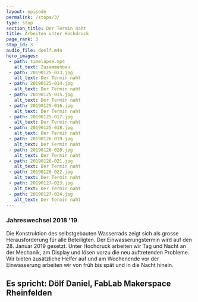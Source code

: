 ```yaml
---
layout: episode
permalink: /stops/3/
type: stop
section_title: Der Termin naht
title: Arbeiten unter Hochdruck
page_rank: 3
stop_id: 3
audio_file: doelf.m4a
hero_images:
 - path: timelapse.mp4
   alt_text: Zusammenbau
 - path: 20190125-013.jpg
   alt_text: Der Termin naht
 - path: 20190125-014.jpg
   alt_text: Der Termin naht
 - path: 20190125-015.jpg
   alt_text: Der Termin naht
 - path: 20190125-016.jpg
   alt_text: Der Termin naht
 - path: 20190125-017.jpg
   alt_text: Der Termin naht
 - path: 20190125-018.jpg
   alt_text: Der Termin naht
 - path: 20190126-019.jpg
   alt_text: Der Termin naht
 - path: 20190126-020.jpg
   alt_text: Der Termin naht
 - path: 20190126-021.jpg
   alt_text: Der Termin naht
 - path: 20190126-022.jpg
   alt_text: Der Termin naht
 - path: 20190127-023.jpg
   alt_text: Der Termin naht
 - path: 20190127-024.jpg
   alt_text: Der Termin naht
---
```


### Jahreswechsel 2018 '19
Die Konstruktion des selbstgebauten Wasserrads zeigt sich als grosse Herausforderung für alle Beteiligten. Der Einwasserungstermin wird auf den 28. Januar 2019 gesetzt. Unter Hochdruck arbeiten wir Tag und Nacht an der Mechanik, am Display und lösen vorzu die neu auftretenden Probleme.
Wir bieten zusätzliche Helfer auf und am Wochenende vor der Einwasserung arbeiten wir von früh bis spät und in die Nacht hinein.

## Es spricht: Dölf Daniel, FabLab Makerspace Rheinfelden